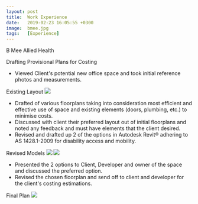 ```yaml
---
layout: post
title:  Work Experience
date:   2019-02-23 16:05:55 +0300
image:  bmee.jpg
tags:   [Experience]
---
```

B Mee Allied Health

Drafting Provisional Plans for Costing

- Viewed Client's potential new office space and took initial reference photos and measurements.

Existing Layout
![]({{site.baseurl}}/img/existing.jpg)

- Drafted of various floorplans taking into consideration most efficient and effective use of space and existing elements (doors, plumbing, etc.) to minimise costs.
- Discussed with client their preferred layout out of initial floorplans and noted any feedback and must have elements that the client desired.
- Revised and drafted up 2 of the options in Autodesk Revit® adhering to AS 1428.1-2009 for disability access and mobility.

Revised Models
![]({{site.baseurl}}/img/model1.jpg)
![]({{site.baseurl}}/img/model2.jpg)

- Presented the 2 options to Client, Developer and owner of the space and discussed the preferred option. 
- Revised the chosen floorplan and send off to client and developer for the client's costing estimations. 

Final Plan
![]({{site.baseurl}}/img/final.jpg)
